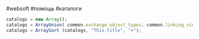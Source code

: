 #websoft #помощь #каталоги
```js
catalogs = new Array();
catalogs = ArrayUnion( common.exchange_object_types, common.linking_views );
catalogs = ArraySort (catalogs, "This.title", "+");
```